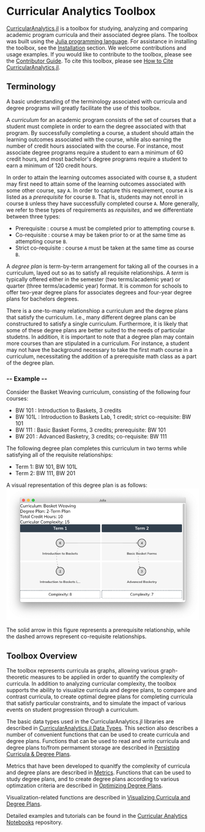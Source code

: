 # Curricular Analytics Toolbox

[CurricularAnalytics.jl](https://github.com/heileman/CurricularAnalytics.jl) is a toolbox for studying, analyzing and comparing academic program curricula and  their associated degree plans. The toolbox was built using the [Julia programming language](http://julialang.org). For assistance in installing the toolbox, see the [Installation](@ref) section. We welcome contributions and usage examples. If you would like to contribute to the toolbox, please see the [Contributor Guide](@ref). To cite this toolbox, please see [How to Cite CurricularAnalytics.jl](@ref).

## Terminology

A basic understanding of the terminology associated with curricula and degree programs will greatly facilitate the use of this toolbox.

A *curriculum* for an academic program consists of the set of courses that a student must complete in order to earn the degree associated with that program. By successfully completing a course, a student should attain the learning outcomes associated with the course, while also earning the number of credit hours associated with the course. For instance, most associate degree programs require a student to earn a minimum of 60 credit hours, and most bachelor's degree programs require a student to earn a minimum of 120 credit hours.

In order to attain the learning outcomes associated with course ``B``, a student may first need to attain some of  the learning outcomes associated with some other course, say ``A``. In order to capture this requirement, course ``A`` is listed as a *prerequisite* for course ``B``. That is, students may not enroll in course ``B`` unless they have successfully completed course ``A``.  More generally, we refer to these types of requirements as *requisites*, and we differentiate between three types:

- Prerequisite : course ``A`` must be completed prior to attempting course ``B``.
- Co-requisite : course ``A`` may be taken prior to or at the same time as attempting course ``B``.
- Strict co-requisite : course ``A`` must be taken at the same time as course ``B``.

A *degree plan* is term-by-term arrangement for taking all of the courses in a curriculum, layed out so as to satisfy all requisite relationships. A *term* is typically offered either in the semester (two terms/academic year) or quarter (three terms/academic year) format. It is common for schools to offer two-year degree plans for associates degrees and four-year degree plans for bachelors degrees.

There is a one-to-many relationshiop a curriculum and the degree plans that satisfy the curriculum. I.e., many different degree plans can be constructured to satisfy a single curriculum. Furthermore, it is likely that some of these degree plans are better suited to the needs of particular studetns. In addition, it is important to note that a degree plan may contain more courses than are stipulated in a curriculum. For instance, a student may not have the background necessary to take the first math course in a curriculum, necessitating the addition of a prerequisite math class as a part of the degree plan.

### -- Example --

Consider the Basket Weaving curriculum, consisting of the following four courses:

- BW 101 : Introduction to Baskets, 3 credits
- BW 101L : Introduction to Baskets Lab, 1 credit; strict co-requisite: BW 101
- BW 111 : Basic Basket Forms, 3 credits; prerequisite: BW 101
- BW 201 : Advanced Basketry, 3 credits; co-requisite: BW 111

The following degree plan completes this curriculum in two terms while satisfying all of the requisite relationships:

- Term 1: BW 101, BW 101L
- Term 2: BW 111, BW 201

A visual representation of this degree plan is as follows:
![Basket Weaving degree plan](./BW-plan.png)

The solid arrow in this figure represents a prerequisite relationship, while the dashed arrows represent co-requisite relationships.

## Toolbox Overview

The toolbox represents curricula as graphs, allowing various graph-theoretic measures to be applied in order to quantify the complexity of curricula. In addition to analyzing curricular complexity, the toolbox supports the ability to visualize curricula and degree plans, to compare and contrast curricula, to create optimal degree plans for completing curricula that satisfy particular constraints, and to simulate the impact of various events on student progression through a curriculum.

The basic data types used in the CurricularAnalytics.jl libraries are described in [CurricularAnalytics.jl Data Types](@ref). This section also describes a number of convenient functions that can be used to create curricula and degree plans. Functions that can be used to read and write curricula and degree plans to/from permament storage are described in [Persisting Curricula & Degree Plans](@ref).

Metrics that have been developed to quanitfy the complexity of curricula and degree plans are described in [Metrics](@ref). Functions that can be used to study degree plans, and to create degree plans according to various optimzation criteria are described in [Optimizing Degree Plans](@ref).

Visualization-related functions are described in [Visualizing Curricula and Degree Plans](@ref).

Detailed examples and tutorials can be found in the [Curricular Analytics Notebooks](https://github.com/heileman/CA-Notebooks) repository.
